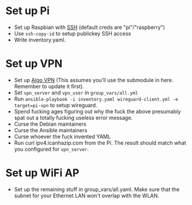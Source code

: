 # Set up Pi
- Set up Raspbian with
  [SSH](https://www.raspberrypi.org/documentation/remote-access/ssh/) (default
  creds are "pi"/"raspberry")
- Use `ssh-copy-id` to setup publickey SSH access
- Write inventory.yaml.

# Set up VPN
- Set up [Algo VPN](https://github.com/trailofbits/algo) (This assumes you'll
  use the submodule in here. Remember to update it first).
- Set `vpn_server` and `vpn_user` in `group_vars/all.yml`
- Run `ansible-playbook -i inventory.yaml wireguard-client.yml -e target=pi-vpn`
  to setup wireguard.
- Spend fucking ages figuring out why the fuck the above presumably spat out a
  totally fucking useless error message.
- Curse the Debian maintainers
- Curse the Ansible maintainers
- Curse whoever the fuck invented YAML
- Run curl ipv4.icanhazip.com from the Pi. The result should match what you
  configured for `vpn_server`.

# Set up WiFi AP
- Set up the remaining stuff in group_vars/all.yaml. Make sure that the subnet
  for your Ethernet LAN won't overlap with the WLAN.
